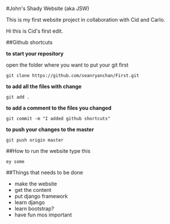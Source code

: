#John's Shady Website (aka JSW)

This is my first website project in collaboration with Cid and Carlo.

Hi this is Cid's first edit.


##Github shortcuts

**to start your repository**

open the folder where you want to put your git first
```
git clone https://github.com/seanryanchan/First.git
```
**to add all the files with change**
```
git add .
```

**to add a comment to the files you changed**
```
git commit -m "I added github shortcuts"
```

**to push your changes to the master**
```
git push origin master
```


##How to run the website
type this
```
ey some
```


##Things that needs to be done

- make the website
- get the content
- put django framework
- learn django
- learn bootstrap?
- have fun mos important

